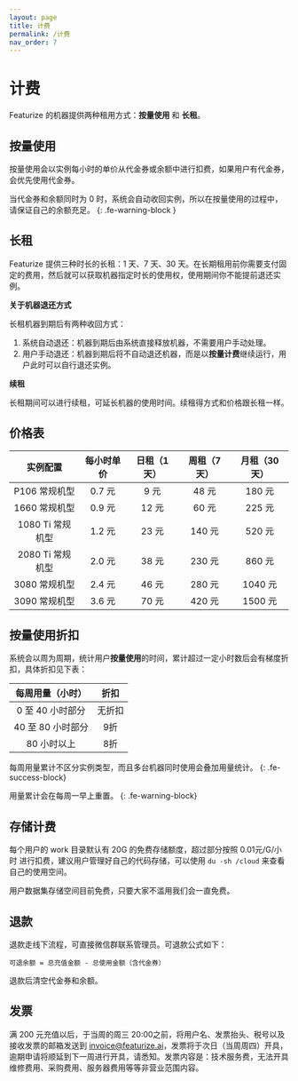 ```yaml
---
layout: page
title: 计费
permalink: /计费
nav_order: 7
---
```


# 计费

Featurize 的机器提供两种租用方式：**按量使用** 和 **长租**。

## 按量使用

按量使用会以实例每小时的单价从代金券或余额中进行扣费，如果用户有代金券，会优先使用代金券。

当代金券和余额同时为 0 时，系统会自动收回实例，所以在按量使用的过程中，请保证自己的余额充足。
{: .fe-warning-block }

## 长租

Featurize 提供三种时长的长租：1 天、7 天、30 天。在长期租用前你需要支付固定的费用，然后就可以获取机器指定时长的使用权，使用期间你不能提前退还实例。

**关于机器退还方式**

长租机器到期后有两种收回方式：

1. 系统自动退还：机器到期后由系统直接释放机器，不需要用户手动处理。
2. 用户手动退还：机器到期后将不自动退还机器，而是以**按量计费**继续运行，用户此时可以自行退还实例。

**续租**

长租期间可以进行续租，可延长机器的使用时间。续租得方式和价格跟长租一样。

## 价格表

|   实例配置        | 每小时单价          | 日租（1天） | 周租（7天） |  月租（30天） |
|:-------------:  |:------------------:|:------:|:------: |:------: |
|    P106 常规机型        |  0.7 元  |  9 元  | 48 元   | 180 元 |
|    1660 常规机型        |  0.9 元  |  12 元 | 60 元   | 225 元 |
|    1080 Ti 常规机型     |  1.2 元  |  23 元 | 140 元   | 520 元 |
|    2080 Ti 常规机型     |  2.0 元  |  38 元 | 230 元  | 860 元 |
|    3080 常规机型        |  2.4 元  |  46 元 | 280 元  | 1040 元 |
|    3090 常规机型        |  3.6 元  |  70 元 | 420 元  | 1500 元 |


## 按量使用折扣

系统会以周为周期，统计用户**按量使用**的时间，累计超过一定小时数后会有梯度折扣，具体折扣见下表：

|   每周用量（小时）        | 折扣    |
|:-------------:  |:------------------:|
|  0  至 40 小时部分   |  无折扣 |
|  40 至 80 小时部分   |  9折 |
|  80 小时以上   |  8折 |

每周用量累计不区分实例类型，而且多台机器同时使用会叠加用量统计。
{: .fe-success-block}

用量累计会在每周一早上重置。
{: .fe-warning-block}

## 存储计费

每个用户的 work 目录默认有 20G 的免费存储额度，超过部分按照 0.01元/G/小时 进行扣费，建议用户管理好自己的代码存储，可以使用 `du -sh /cloud` 来查看自己的使用空间。

用户数据集存储空间目前免费，只要大家不滥用我们会一直免费。

## 退款

退款走线下流程，可直接微信群联系管理员。可退款公式如下：

```
可退余额 = 总充值金额 - 总使用金额（含代金券）
```

退款后清空代金券和余额。

## 发票

满 200 元充值以后，于当周的周三 20:00之前，将用户名、发票抬头、税号以及接收发票的邮箱发送到 invoice@featurize.ai，发票将于次日（当周周四）开具，逾期申请将顺延到下一周进行开具，请悉知。发票内容是：技术服务费，无法开具维修费用、采购费用、服务器费用等等非营业范围内容。
